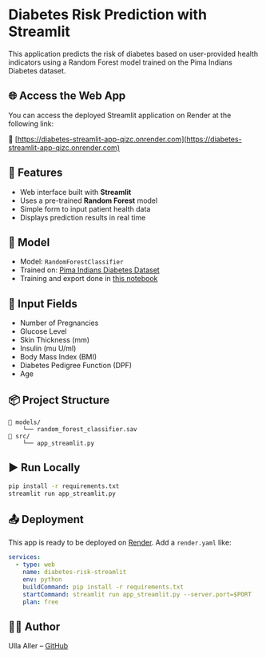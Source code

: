 # Diabetes Risk Prediction with Streamlit

This application predicts the risk of diabetes based on user-provided health indicators using a Random Forest model trained on the Pima Indians Diabetes dataset.

## 🌐 Access the Web App

You can access the deployed Streamlit application on Render at the following link:

🔗 [https://diabetes-streamlit-app-qizc.onrender.com](https://diabetes-streamlit-app-qizc.onrender.com)

## 🚀 Features

- Web interface built with **Streamlit**
- Uses a pre-trained **Random Forest** model
- Simple form to input patient health data
- Displays prediction results in real time

## 🧠 Model

- Model: `RandomForestClassifier`
- Trained on: [Pima Indians Diabetes Dataset](https://www.kaggle.com/datasets/uciml/pima-indians-diabetes-database)
- Training and export done in [this notebook](https://github.com/4GeeksAcademy/ulla-decision-tree-project-tutorial/blob/main/src/explore.ipynb)

## 🧾 Input Fields

- Number of Pregnancies
- Glucose Level
- Skin Thickness (mm)
- Insulin (mu U/ml)
- Body Mass Index (BMI)
- Diabetes Pedigree Function (DPF)
- Age

## 📦 Project Structure

```
📁 models/
    └── random_forest_classifier.sav
📁 src/
    └── app_streamlit.py
```

## ▶️ Run Locally

```bash
pip install -r requirements.txt
streamlit run app_streamlit.py
```

## 📤 Deployment

This app is ready to be deployed on [Render](https://render.com/). Add a `render.yaml` like:

```yaml
services:
  - type: web
    name: diabetes-risk-streamlit
    env: python
    buildCommand: pip install -r requirements.txt
    startCommand: streamlit run app_streamlit.py --server.port=$PORT
    plan: free
```

## 👩‍💻 Author

Ulla Aller – [GitHub](https://github.com/ullaom)
